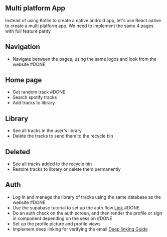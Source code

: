 
## Multi platform App

Instead of using Kotlin to create a native android app, let's use React native to create a multi platform app.
We need to implement the same 4 pages with full feature parity


## Navigation
- Navigate between the pages, using the same logos and look from the website #DONE 

## Home page
- Get random track #DONE 
- Search spotify tracks
- Add tracks to library

## Library
- See all tracks in the user's library
- Delete the tracks to send them to the recycle bin


## Deleted 
- See all tracks added to the recycle bin
- Restore tracks to library or delete them permanently

## Auth
- Log in and manage the library of tracks using the same database as the website #DONE 
- Use the supabase tutorial to set up the auth flow [Link](https://supabase.com/docs/guides/getting-started/tutorials/with-expo-react-native) #DONE 
- Do an auth check on the auth screen, and then render the profile or sign in component depending on the session #DONE 
- Set up the profile picture and profile views
- Implement deep linking for verifying the email [Deep linking Guide](https://supabase.com/docs/guides/auth/native-mobile-deep-linking?platform=react-native)
